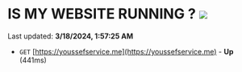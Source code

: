 # IS MY WEBSITE RUNNING ? [![](https://img.shields.io/static/v1?label=Sponsor&message=%E2%9D%A4&logo=GitHub&color=%23fe8e86)](https://github.com/sponsors/<username>)

Last updated: **3/18/2024, 1:57:25 AM**

- `GET` [https://youssefservice.me](https://youssefservice.me) - **Up** (441ms)
